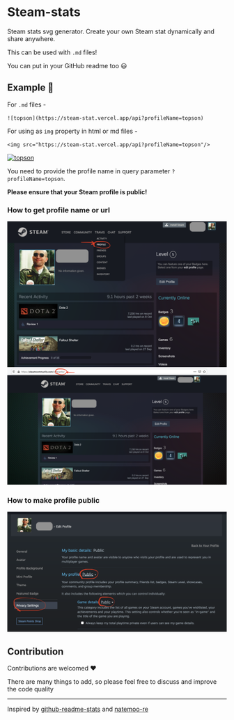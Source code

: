 # Steam-stats

Steam stats svg generator. Create your own Steam stat dynamically and share anywhere.

This can be used with `.md` files!

You can put in your GitHub readme too 😃

## Example 📝

For `.md` files - 
```
![topson](https://steam-stat.vercel.app/api?profileName=topson)
```
For using as `img` property in html or md files -
```
<img src="https://steam-stat.vercel.app/api?profileName=topson"/>
```

[![topson](https://steam-stat.vercel.app/api?profileName=topson)](https://steam-stat.vercel.app/api?profileName=topson)


You need to provide the profile name in query parameter `?profileName=topson`.

**Please ensure that your Steam profile is public!**

### How to get profile name or url

![Go to profile](./ss/GoToProfile.png?raw=true "Go to profile")
![Get profile name](./ss/GetProfileName.png?raw=true "Get profile name")

### How to make profile public

![Make profile public](./ss/public.png?raw=true "Make profile public")


## Contribution

Contributions are welcomed ❤️

There are many things to add, so please feel free to discuss and improve the code quality

<hr/>

Inspired by [github-readme-stats](https://github.com/anuraghazra/github-readme-stats) and [natemoo-re](https://github.com/natemoo-re/natemoo-re)
